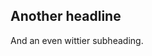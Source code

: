   <div class="bg-primary mr-md-3 pt-3 px-3 pt-md-5 px-md-5 text-center text-white overflow-hidden">
    <div class="my-3 py-3">
      <h2 class="display-5">Another headline</h2>
      <p class="lead">And an even wittier subheading.</p>
    </div>
    <div class="bg-light shadow-sm mx-auto" style="width: 80%; height: 300px; border-radius: 21px 21px 0 0;"></div>
  </div>